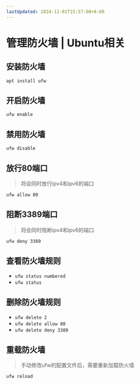 ```yaml
---
lastUpdated: 2024-12-01T15:57:00+8:00
---
```


# 管理防火墙 | Ubuntu相关

## 安装防火墙

```apt install ufw```

## 开启防火墙

```ufw enable```

## 禁用防火墙

```ufw disable```

## 放行80端口

> 将会同时放行ipv4和ipv6的端口

```ufw allow 80```

## 阻断3389端口

> 将会同时阻断ipv4和ipv6的端口

```ufw deny 3389```

## 查看防火墙规则

- ```ufw status numbered```
- ```ufw status```

## 删除防火墙规则

- ```ufw delete 2```
- ```ufw delete allow 80```
- ```ufw delete deny 3389```

## 重载防火墙

> 手动修改ufw的配置文件后，需要重新加载防火墙

```ufw reload```